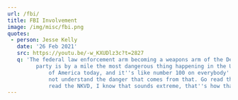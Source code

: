 ```yaml
---
url: /fbi/
title: FBI Involvement
image: /img/misc/fbi.png
quotes:
 - person: Jesse Kelly
   date: '26 Feb 2021'
   src: https://youtu.be/-w_KXUDlz3c?t=2827
   q: 'The federal law enforcement arm becoming a weapons arm of the Democratic
	     party is by a mile the most dangerous thing happening in the United Stats
			 of America today, and it''s like number 100 on everybody''s list. They do
			 not understand the danger that comes from that. Go read the Stasi, go
			 read the NKVD, I know that sounds extreme, that''s how that ends.'
---
```

